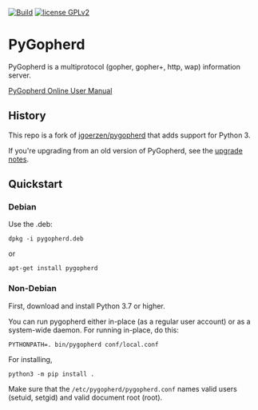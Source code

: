 [![Build](https://github.com/michael-lazar/pygopherd/workflows/Test/badge.svg)](https://github.com/michael-lazar/pygopherd/actions)
[![license GPLv2](https://img.shields.io/github/license/michael-lazar/pygopherd)](https://www.gnu.org/licenses/gpl-2.0.en.html)

# PyGopherd

PyGopherd is a multiprotocol (gopher, gopher+, http, wap) information server.

[PyGopherd Online User Manual](https://michael-lazar.github.io/pygopherd/doc/pygopherd.html)

## History

This repo is a fork of [jgoerzen/pygopherd](https://github.com/jgoerzen/pygopherd)
that adds support for Python 3.

If you're upgrading from an old version of PyGopherd, see the [upgrade notes](UPGRADING.md).

## Quickstart

### Debian

Use the .deb:

```
dpkg -i pygopherd.deb
```

or

```
apt-get install pygopherd
```

### Non-Debian

First, download and install Python 3.7 or higher.

You can run pygopherd either in-place (as a regular user account) or
as a system-wide daemon. For running in-place, do this:

```
PYTHONPATH=. bin/pygopherd conf/local.conf
```

For installing,

```
python3 -m pip install .
```

Make sure that the ``/etc/pygopherd/pygopherd.conf`` names valid users
   (setuid, setgid) and valid document root (root).
